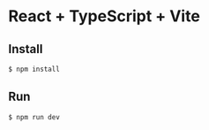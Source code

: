 # React + TypeScript + Vite

## Install

```bash
$ npm install
```

## Run

```bash
$ npm run dev
```
